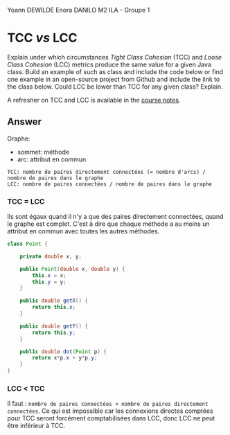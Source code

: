 Yoann DEWILDE
Enora DANILO
M2 ILA - Groupe 1

# TCC *vs* LCC

Explain under which circumstances *Tight Class Cohesion* (TCC) and *Loose Class Cohesion* (LCC) metrics produce the same value for a given Java class. Build an example of such as class and include the code below or find one example in an open-source project from Github and include the link to the class below. Could LCC be lower than TCC for any given class? Explain.

A refresher on TCC and LCC is available in the [course notes](https://oscarlvp.github.io/vandv-classes/#cohesion-graph).

## Answer

Graphe:
- sommet: méthode
- arc: attribut en commun

```
TCC: nombre de paires directement connectées (= nombre d'arcs) / nombre de paires dans le graphe
LCC: nombre de paires connectées / nombre de paires dans le graphe
```

### TCC = LCC

Ils sont égaux quand il n'y a que des paires directement connectées, quand le graphe est complet. C'est à dire que chaque méthode a au moins un attribut en commun avec toutes les autres méthodes.

```java
class Point {

    private double x, y;

    public Point(double x, double y) {
        this.x = x;
        this.y = y;
    }

    public double getX() {
        return this.x;
    }

    public double getY() {
        return this.y;
    }

    public double dot(Point p) {
        return x*p.x + y*p.y;
    }
}
```

### LCC < TCC

Il faut : `nombre de paires connectées < nombre de paires directement connectées`. Ce qui est impossible car les connexions directes comptées pour TCC seront forcément comptabilisées dans LCC, donc LCC ne peut être inférieur à TCC.
